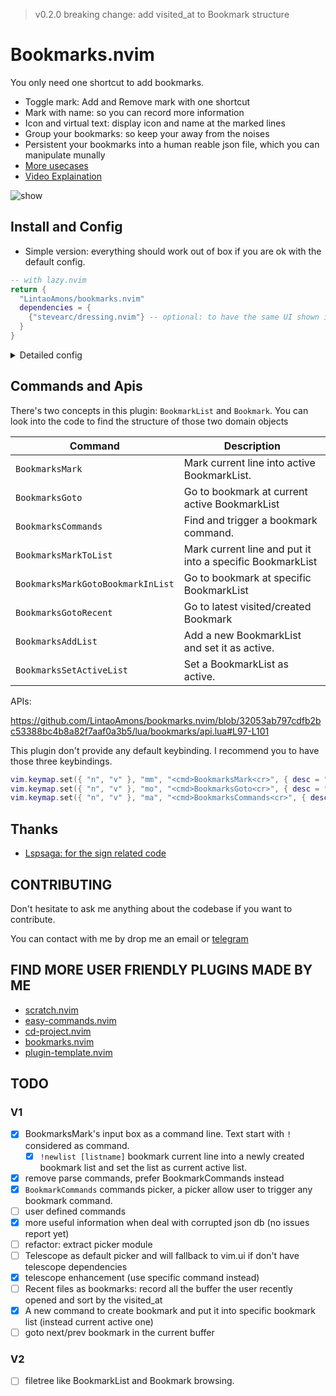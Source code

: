 > v0.2.0 breaking change: add visited_at to Bookmark structure

# Bookmarks.nvim

You only need one shortcut to add bookmarks.

- Toggle mark: Add and Remove mark with one shortcut
- Mark with name: so you can record more information
- Icon and virtual text: display icon and name at the marked lines
- Group your bookmarks: so keep your away from the noises
- Persistent your bookmarks into a human reable json file, which you can manipulate munally
- [More usecases](./usecases.md)
- [Video Explaination](https://www.youtube.com/watch?v=M6fncKXYw_Y)

![show](https://github.com/LintaoAmons/bookmarks.nvim/assets/95092244/82ff1c66-d8ee-4e0b-a1de-b6473ec4aa33)

## Install and Config

- Simple version: everything should work out of box if you are ok with the default config.

```lua
-- with lazy.nvim
return {
  "LintaoAmons/bookmarks.nvim"
  dependencies = {
    {"stevearc/dressing.nvim"} -- optional: to have the same UI shown in the GIF
  }
}
```

<details>
<summary>Detailed config</summary>
  
Right now we have only one config options

```lua
return { "LintaoAmons/bookmarks.nvim",
  config = function ()
    require("bookmarks").setup( {
      json_db_path = vim.fs.normalize(vim.fn.stdpath("config") .. "/bookmarks.db.json"),
    })
  end
}
```

</details>

## Commands and Apis

There's two concepts in this plugin: `BookmarkList` and `Bookmark`. You can look into the code to find the structure of those two domain objects

| Command                           | Description                                                                                                 |
|-----------------------------------|-------------------------------------------------------------------------------------------------------------|
| `BookmarksMark`                   | Mark current line into active BookmarkList.                                                                 |
| `BookmarksGoto`                   | Go to bookmark at current active BookmarkList                                                               |
| `BookmarksCommands`               | Find and trigger a bookmark command.                                                                        |
| `BookmarksMarkToList`             | Mark current line and put it into a specific BookmarkList                                                   |
| `BookmarksMarkGotoBookmarkInList` | Go to bookmark at specific BookmarkList                                                                     |
| `BookmarksGotoRecent`             | Go to latest visited/created Bookmark                                                                       |
| `BookmarksAddList`                | Add a new BookmarkList and set it as active.                                                                |
| `BookmarksSetActiveList`          | Set a BookmarkList as active.                                                                               |

APIs:

https://github.com/LintaoAmons/bookmarks.nvim/blob/32053ab797cdfb2bc53388bc4b8a82f7aaf0a3b5/lua/bookmarks/api.lua#L97-L101

This plugin don't provide any default keybinding. I recommend you to have those three keybindings.

```lua
vim.keymap.set({ "n", "v" }, "mm", "<cmd>BookmarksMark<cr>", { desc = "Mark current line into active BookmarkList." })
vim.keymap.set({ "n", "v" }, "mo", "<cmd>BookmarksGoto<cr>", { desc = "Go to bookmark at current active BookmarkList" })
vim.keymap.set({ "n", "v" }, "ma", "<cmd>BookmarksCommands<cr>", { desc = "Find and trigger a bookmark command." })
```

## Thanks

- [Lspsaga: for the sign related code](https://github.com/nvimdev/lspsaga.nvim)

## CONTRIBUTING

Don't hesitate to ask me anything about the codebase if you want to contribute.

You can contact with me by drop me an email or [telegram](https://t.me/+ssgpiHyY9580ZWFl)

## FIND MORE USER FRIENDLY PLUGINS MADE BY ME

- [scratch.nvim](https://github.com/LintaoAmons/scratch.nvim)
- [easy-commands.nvim](https://github.com/LintaoAmons/easy-commands.nvim)
- [cd-project.nvim](https://github.com/LintaoAmons/cd-project.nvim)
- [bookmarks.nvim](https://github.com/LintaoAmons/bookmarks.nvim)
- [plugin-template.nvim](https://github.com/LintaoAmons/plugin-template.nvim)

## TODO

### V1

- [x] BookmarksMark's input box as a command line. Text start with `!` considered as command.
  - [x] `!newlist [listname]` bookmark current line into a newly created bookmark list and set the list as current active list.
- [x] remove parse commands, prefer BookmarkCommands instead
- [x] `BookmarkCommands` commands picker, a picker allow user to trigger any bookmark command.
- [ ] user defined commands
- [x] more useful information when deal with corrupted json db (no issues report yet)
- [ ] refactor: extract picker module
- [ ] Telescope as default picker and will fallback to vim.ui if don't have telescope dependencies
- [x] telescope enhancement (use specific command instead)
- [ ] Recent files as bookmarks: record all the buffer the user recently opened and sort by the visited_at 
- [x] A new command to create bookmark and put it into specific bookmark list (instead current active one)
- [ ] goto next/prev bookmark in the current buffer

### V2

- [ ] filetree like BookmarkList and Bookmark browsing.

